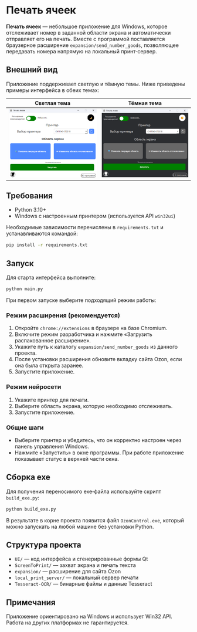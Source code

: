 # Печать ячеек

**Печать ячеек** — небольшое приложение для Windows, которое отслеживает номер в заданной области экрана и автоматически отправляет его на печать. Вместе с программой поставляется браузерное расширение `expansion/send_number_goods`, позволяющее передавать номера напрямую на локальный принт‑сервер.

## Внешний вид

Приложение поддерживает светлую и тёмную темы. Ниже приведены примеры интерфейса в обеих темах:

| Светлая тема | Тёмная тема |
|--------------|-------------|
|![img_5.png](img_black.png)|![img_4.png](img_white.png)|

## Требования

- Python 3.10+
- Windows с настроенным принтером (используется API `win32ui`)

Необходимые зависимости перечислены в `requirements.txt` и устанавливаются командой:

```bash
pip install -r requirements.txt
```

## Запуск

Для старта интерфейса выполните:

```bash
python main.py
```

При первом запуске выберите подходящий режим работы:

### Режим расширения (рекомендуется)
1. Откройте `chrome://extensions` в браузере на базе Chromium.
2. Включите режим разработчика и нажмите «Загрузить распакованное расширение».
3. Укажите путь к каталогу `expansion/send_number_goods` из данного проекта.
4. После установки расширения обновите вкладку сайта Ozon, если она была открыта заранее.
5. Запустите приложение.

### Режим нейросети
1. Укажите принтер для печати.
2. Выберите область экрана, которую необходимо отслеживать.
3. Запустите приложение.

### Общие шаги
- Выберите принтер и убедитесь, что он корректно настроен через панель управления Windows.
- Нажмите «Запустить» в окне программы. При работе приложение показывает статус в верхней части окна.

## Сборка exe

Для получения переносимого exe‑файла используйте скрипт `build_exe.py`:

```bash
python build_exe.py
```

В результате в корне проекта появится файл `OzonControl.exe`, который можно запускать на любой машине без установки Python.

## Структура проекта

- `UI/` — код интерфейса и сгенерированные формы Qt
- `ScreenToPrint/` — захват экрана и печать текста
- `expansion/` — расширение для сайта Ozon
- `local_print_server/` — локальный сервер печати
- `Tesseract-OCR/` — бинарные файлы и данные Tesseract

## Примечания

Приложение ориентировано на Windows и использует Win32 API. Работа на других платформах не гарантируется.
